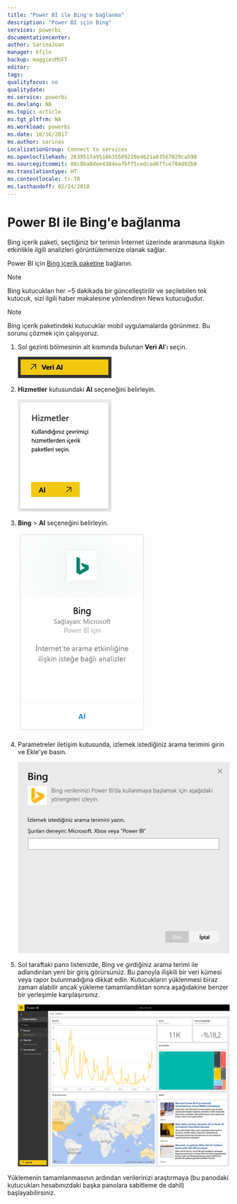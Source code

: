 ```yaml
---
title: "Power BI ile Bing'e bağlanma"
description: "Power BI için Bing"
services: powerbi
documentationcenter: 
author: SarinaJoan
manager: kfile
backup: maggiesMSFT
editor: 
tags: 
qualityfocus: no
qualitydate: 
ms.service: powerbi
ms.devlang: NA
ms.topic: article
ms.tgt_pltfrm: NA
ms.workload: powerbi
ms.date: 10/16/2017
ms.author: sarinas
LocalizationGroup: Connect to services
ms.openlocfilehash: 263951fa9516b35509220e4621a03567029ca590
ms.sourcegitcommit: 88c8ba8dee4384ea7bff5cedcad67fce784d92b0
ms.translationtype: HT
ms.contentlocale: tr-TR
ms.lasthandoff: 02/24/2018
---
```

# <a name="connect-to-bing-with-power-bi"></a>Power BI ile Bing'e bağlanma
Bing içerik paketi, seçtiğiniz bir terimin İnternet üzerinde aranmasına ilişkin etkinlikle ilgili analizleri görüntülemenize olanak sağlar.

Power BI için [Bing içerik paketine](https://app.powerbi.com/groups/me/getdata/services/bing) bağlanın.

>[!NOTE]
>Bing kutucukları her ~5 dakikada bir güncelleştirilir ve seçilebilen tek kutucuk, sizi ilgili haber makalesine yönlendiren News kutucuğudur. 

>[!NOTE]
>Bing içerik paketindeki kutucuklar mobil uygulamalarda görünmez. Bu sorunu çözmek için çalışıyoruz.

1. Sol gezinti bölmesinin alt kısmında bulunan **Veri Al**'ı seçin.
   
    ![](media/service-connect-to-bing/getdata.png)
2. **Hizmetler** kutusundaki **Al** seçeneğini belirleyin.
   
    ![](media/service-connect-to-bing/services.png)
3. **Bing** > **Al** seçeneğini belirleyin.
   
    ![](media/service-connect-to-bing/bing.png)
4. Parametreler iletişim kutusunda, izlemek istediğiniz arama terimini girin ve Ekle'ye basın.
   
    ![](media/service-connect-to-bing/params.png)    
5. Sol taraftaki pano listenizde, Bing ve girdiğiniz arama terimi ile adlandırılan yeni bir giriş görürsünüz. Bu panoyla ilişkili bir veri kümesi veya rapor bulunmadığına dikkat edin. Kutucukların yüklenmesi biraz zaman alabilir ancak yükleme tamamlandıktan sonra aşağıdakine benzer bir yerleşimle karşılaşırsınız.
   
    ![](media/service-connect-to-bing/dashboard.png)

Yüklemenin tamamlanmasının ardından verilerinizi araştırmaya (bu panodaki kutucukları hesabınızdaki başka panolara sabitleme de dahil) başlayabilirsiniz.

